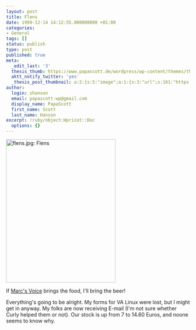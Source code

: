 ```yaml
---
layout: post
title: Flens
date: 1999-12-14 14:12:55.000000000 +01:00
categories:
- General
tags: []
status: publish
type: post
published: true
meta:
  _edit_last: '3'
  thesis_thumb: https://www.papascott.de/wordpress/wp-content/themes/thesis_151/lib/scripts/thumb.php?w=100&h=100&zc=1&q=100&src=https://www.papascott.de/images/mausnews/flens.jpg
  aktt_notify_twitter: 'yes'
  _thesis_post_thumbnail: a:2:{s:5:"image";a:1:{s:3:"url";s:161:"https://www.papascott.de/wordpress/wp-content/themes/thesis_151/lib/scripts/thumb.php?w=100&h=100&zc=1&q=100&src=https://www.papascott.de/images/mausnews/flens.jpg";}s:5:"frame";a:1:{s:2:"on";s:1:"1";}}
author:
  login: shanson
  email: papascott-wp@gmail.com
  display_name: PapaScott
  first_name: Scott
  last_name: Hanson
excerpt: !ruby/object:Hpricot::Doc
  options: {}
---
```

<p><img src="https://www.papascott.de/wordpress/wp-content/uploads/1999/12/flens.jpg" height="392" width="300" border="0" alt="flens.jpg: Flens" /></p>
<p>If <a href="http://marcsvoice.editthispage.com/1999/12/12">Marc's Voice</a> brings the food, I'll bring the beer!</p>
<p>Everything's going to be alright. My forms for VA Linux were lost, but I might get in anyway. My folks are now receiving E-mail (I'm not sure whether Curly helped them or not). Our stock is up from 7 to 14.60 Euros, and noone seems to know why.</p>
